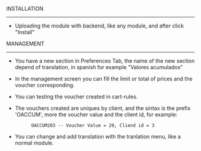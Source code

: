 INSTALLATION
*********************

- Uploading the module with backend, like any module, and after click "Install"

MANAGEMENT
********************

- You have a new section in Preferences Tab, the name of the new section depend of
translation, in spanish for example "Valores acumulados"

- In the management screen you can fill the limit or total of prices and the voucher
corresponding.

- You can testing the voucher created in cart-rules.

- The vouchers created are uniques by client, and the sintax is the prefix 'OACCUM',
more the voucher value and the client id, for example:

            OACCUM203 -- Voucher Value = 20, Cliend id = 3

- You can change and add translation with the tranlation menu, like a normal module.
